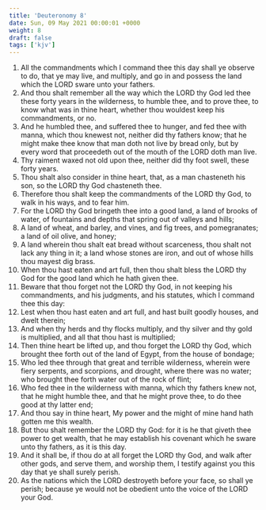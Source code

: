 ```yaml
---
title: 'Deuteronomy 8'
date: Sun, 09 May 2021 00:00:01 +0000
weight: 8
draft: false
tags: ['kjv'] 
---
```


1. All the commandments which I command thee this day shall ye observe to do, that ye may live, and multiply, and go in and possess the land which the LORD sware unto your fathers.
2. And thou shalt remember all the way which the LORD thy God led thee these forty years in the wilderness, to humble thee, and to prove thee, to know what was in thine heart, whether thou wouldest keep his commandments, or no.
3. And he humbled thee, and suffered thee to hunger, and fed thee with manna, which thou knewest not, neither did thy fathers know; that he might make thee know that man doth not live by bread only, but by every word that proceedeth out of the mouth of the LORD doth man live.
4. Thy raiment waxed not old upon thee, neither did thy foot swell, these forty years.
5. Thou shalt also consider in thine heart, that, as a man chasteneth his son, so the LORD thy God chasteneth thee.
6. Therefore thou shalt keep the commandments of the LORD thy God, to walk in his ways, and to fear him.
7. For the LORD thy God bringeth thee into a good land, a land of brooks of water, of fountains and depths that spring out of valleys and hills;
8. A land of wheat, and barley, and vines, and fig trees, and pomegranates; a land of oil olive, and honey;
9. A land wherein thou shalt eat bread without scarceness, thou shalt not lack any thing in it; a land whose stones are iron, and out of whose hills thou mayest dig brass.
10. When thou hast eaten and art full, then thou shalt bless the LORD thy God for the good land which he hath given thee.
11. Beware that thou forget not the LORD thy God, in not keeping his commandments, and his judgments, and his statutes, which I command thee this day:
12. Lest when thou hast eaten and art full, and hast built goodly houses, and dwelt therein;
13. And when thy herds and thy flocks multiply, and thy silver and thy gold is multiplied, and all that thou hast is multiplied;
14. Then thine heart be lifted up, and thou forget the LORD thy God, which brought thee forth out of the land of Egypt, from the house of bondage;
15. Who led thee through that great and terrible wilderness, wherein were fiery serpents, and scorpions, and drought, where there was no water; who brought thee forth water out of the rock of flint;
16. Who fed thee in the wilderness with manna, which thy fathers knew not, that he might humble thee, and that he might prove thee, to do thee good at thy latter end;
17. And thou say in thine heart, My power and the might of mine hand hath gotten me this wealth.
18. But thou shalt remember the LORD thy God: for it is he that giveth thee power to get wealth, that he may establish his covenant which he sware unto thy fathers, as it is this day.
19. And it shall be, if thou do at all forget the LORD thy God, and walk after other gods, and serve them, and worship them, I testify against you this day that ye shall surely perish.
20. As the nations which the LORD destroyeth before your face, so shall ye perish; because ye would not be obedient unto the voice of the LORD your God.
